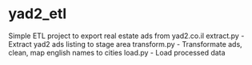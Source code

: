 # yad2_etl
Simple ETL project to export real estate ads from yad2.co.il
extract.py - Extract yad2 ads listing to stage area
transform.py - Transformate ads, clean, map english names to cities
load.py - Load processed data